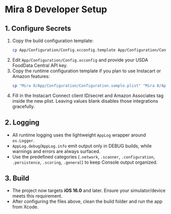 # Mira 8 Developer Setup

## 1. Configure Secrets

1. Copy the build configuration template:
   ```bash
   cp App/Configuration/Config.xcconfig.template App/Configuration/Config.xcconfig
   ```
2. Edit `App/Configuration/Config.xcconfig` and provide your USDA FoodData Central API key.
3. Copy the runtime configuration template if you plan to use Instacart or Amazon features:
   ```bash
   cp "Mira 8/App/Configuration/Configuration.sample.plist" "Mira 8/App/Configuration/Configuration.plist"
   ```
4. Fill in the Instacart Connect client ID/secret and Amazon Associates tag inside the new plist. Leaving values blank disables those integrations gracefully.

## 2. Logging

- All runtime logging uses the lightweight `AppLog` wrapper around `os.Logger`.
- `AppLog.debug`/`AppLog.info` emit output only in DEBUG builds, while warnings and errors are always surfaced.
- Use the predefined categories (`.network`, `.scanner`, `.configuration`, `.persistence`, `.scoring`, `.general`) to keep Console output organized.

## 3. Build

- The project now targets **iOS 16.0** and later. Ensure your simulator/device meets this requirement.
- After configuring the files above, clean the build folder and run the app from Xcode.

